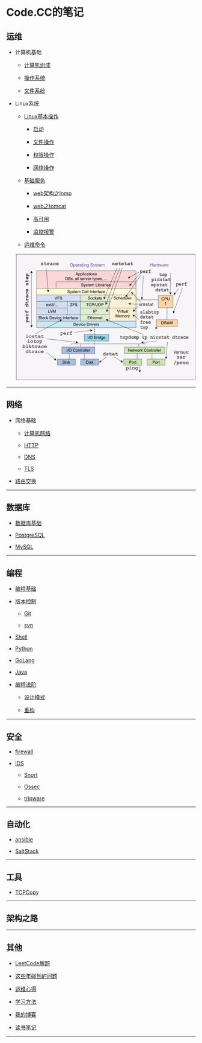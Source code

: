 # Code.CC的笔记

## 运维

* 计算机基础

	* [计算机组成](operation/basic/constitute.md)

	* [操作系统](operation/basic/opreatingsystem.md)

	* [文件系统](operation/basic/filesystem.md)

* Linux系统

	* [Linux基本操作]()

		* [启动](operation/linux/start.md)

		* [文件操作]()

		* [权限操作]()

		* [网络操作]()

	* [基础服务]()

		* [web架构之lnmp](operation/linux/lnmp/README.md)

		* [web之tomcat]()

		* [高可用]()

		* [监控报警]()

	* [运维命令]()
		
	![image](operation/operation-command.png)


***

## 网络

* 网络基础

	* [计算机网络]()

	* [HTTP]()

	* [DNS]()

	* [TLS]()

* [路由交换]()

***

## 数据库

* [数据库基础]()

* [PostgreSQL]()

* [MySQL]()

***

## 编程

* [编程基础](development/Basic/README.md)

* [版本控制](development/RevisionControl/README.md)

	* [Git](development/RevisionControl/git.md)

	* [svn](development/RevisionControl/svn.md)

* [Shell]()

* [Python](development/Python/README.md)

* [GoLang]()

* [Java]()

* [编程进阶]()

	* [设计模式](development/Advanced/design/README.md)

	* [重构](development/Advanced/review.md)

***

## 安全

* [firewall](security/firewall/README.md)

* [IDS](security/IDS/README.md)
	
	* [Snort](security/IDS/snort/snort.md)

	* [Ossec]()

	* [tripware]()

***

## 自动化

* [ansible]()

* [SaltStack]()

***

## 工具

* [TCPCopy](tool/tcpcopy.md)

***

## 架构之路

***

## 其他

* [LeetCode解题](https://github.com/Code-CC/leetcode)

* [这些年碰到的问题](other/solution/README.md)

* [运维心得]()

* [学习方法](other/learnMethod.md)

* [我的博客](http://codecc.xyz)

* [读书笔记]()

***

